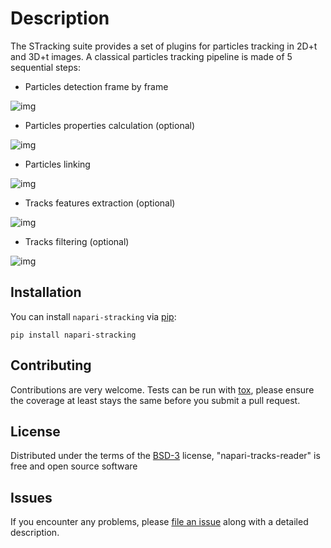 # Description

The STracking suite provides a set of plugins for particles tracking in 2D+t and 3D+t images. 
A classical particles tracking pipeline is made of 5 sequential steps:

* Particles detection frame by frame

![img](https://raw.githubusercontent.com/sylvainprigent/napari-stracking/main/docs/images/sdogdetector_res.png)


* Particles properties calculation (optional)

![img](https://raw.githubusercontent.com/sylvainprigent/napari-stracking/main/docs/images/sparticlesproperties_res.png?raw=true)


* Particles linking

![img](https://raw.githubusercontent.com/sylvainprigent/napari-stracking/main/docs/images/slinkershortestpath_res.png?raw=true)


* Tracks features extraction (optional)

![img](https://raw.githubusercontent.com/sylvainprigent/napari-stracking/main/docs/images/stracksfeatures_res.png?raw=true)


* Tracks filtering (optional)

![img](https://raw.githubusercontent.com/sylvainprigent/napari-stracking/main/docs/images/sfiltertracks_res.png?raw=true)


## Installation

You can install `napari-stracking` via [pip]:

    pip install napari-stracking

## Contributing

Contributions are very welcome. Tests can be run with [tox], please ensure
the coverage at least stays the same before you submit a pull request.

## License

Distributed under the terms of the [BSD-3] license,
"napari-tracks-reader" is free and open source software

## Issues

If you encounter any problems, please [file an issue] along with a detailed description.

[napari]: https://github.com/napari/napari
[Cookiecutter]: https://github.com/audreyr/cookiecutter
[@napari]: https://github.com/napari
[MIT]: http://opensource.org/licenses/MIT
[BSD-3]: http://opensource.org/licenses/BSD-3-Clause
[GNU GPL v3.0]: http://www.gnu.org/licenses/gpl-3.0.txt
[GNU LGPL v3.0]: http://www.gnu.org/licenses/lgpl-3.0.txt
[Apache Software License 2.0]: http://www.apache.org/licenses/LICENSE-2.0
[Mozilla Public License 2.0]: https://www.mozilla.org/media/MPL/2.0/index.txt
[cookiecutter-napari-plugin]: https://github.com/napari/cookiecutter-napari-plugin
[file an issue]: https://github.com/sylvainprigent/napari-strcking/issues
[napari]: https://github.com/napari/napari
[tox]: https://tox.readthedocs.io/en/latest/
[pip]: https://pypi.org/project/pip/
[PyPI]: https://pypi.org/